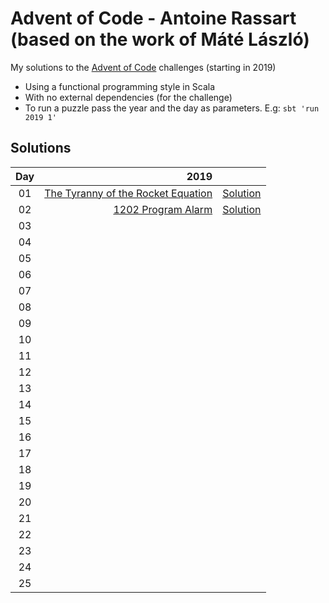 # Advent of Code - Antoine Rassart (based on the work of Máté László)
My solutions to the [Advent of Code](https://adventofcode.com/) challenges (starting in 2019)
- Using a functional programming style in Scala
- With no external dependencies (for the challenge)
- To run a puzzle pass the year and the day as parameters. E.g: `sbt 'run 2019 1'`

## Solutions

| Day   | 2019                                                                      |                                                                       |
| :---: | ---:                                                                      | :---                                                                  |
| 01    | [The Tyranny of the Rocket Equation](https://adventofcode.com/2019/day/1) | [Solution](src/main/scala/com/lmat/adventofcode/year2019/Day01.scala) |
| 02    | [1202 Program Alarm](https://adventofcode.com/2019/day/2)                 | [Solution](src/main/scala/com/lmat/adventofcode/year2019/Day02.scala)                                                     |
| 03    |                                                                           |                                                                       |
| 04    |                                                                           |                                                                       |
| 05    |                                                                           |                                                                       |
| 06    |                                                                           |                                                                       |
| 07    |                                                                           |                                                                       |
| 08    |                                                                           |                                                                       |
| 09    |                                                                           |                                                                       |
| 10    |                                                                           |                                                                       |
| 11    |                                                                           |                                                                       |
| 12    |                                                                           |                                                                       |
| 13    |                                                                           |                                                                       |
| 14    |                                                                           |                                                                       |
| 15    |                                                                           |                                                                       |
| 16    |                                                                           |                                                                       |
| 17    |                                                                           |                                                                       |
| 18    |                                                                           |                                                                       |
| 19    |                                                                           |                                                                       |
| 20    |                                                                           |                                                                       |
| 21    |                                                                           |                                                                       |
| 22    |                                                                           |                                                                       |
| 23    |                                                                           |                                                                       |
| 24    |                                                                           |                                                                       |
| 25    |                                                                           |                                                                       |

